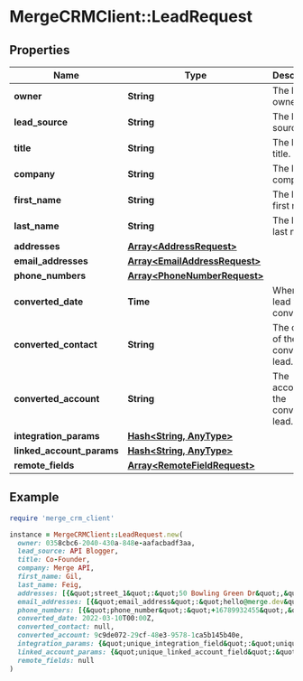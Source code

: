 # MergeCRMClient::LeadRequest

## Properties

| Name | Type | Description | Notes |
| ---- | ---- | ----------- | ----- |
| **owner** | **String** | The lead&#39;s owner. | [optional] |
| **lead_source** | **String** | The lead&#39;s source. | [optional] |
| **title** | **String** | The lead&#39;s title. | [optional] |
| **company** | **String** | The lead&#39;s company. | [optional] |
| **first_name** | **String** | The lead&#39;s first name. | [optional] |
| **last_name** | **String** | The lead&#39;s last name. | [optional] |
| **addresses** | [**Array&lt;AddressRequest&gt;**](AddressRequest.md) |  | [optional] |
| **email_addresses** | [**Array&lt;EmailAddressRequest&gt;**](EmailAddressRequest.md) |  | [optional] |
| **phone_numbers** | [**Array&lt;PhoneNumberRequest&gt;**](PhoneNumberRequest.md) |  | [optional] |
| **converted_date** | **Time** | When the lead was converted. | [optional] |
| **converted_contact** | **String** | The contact of the converted lead. | [optional] |
| **converted_account** | **String** | The account of the converted lead. | [optional] |
| **integration_params** | [**Hash&lt;String, AnyType&gt;**](AnyType.md) |  | [optional] |
| **linked_account_params** | [**Hash&lt;String, AnyType&gt;**](AnyType.md) |  | [optional] |
| **remote_fields** | [**Array&lt;RemoteFieldRequest&gt;**](RemoteFieldRequest.md) |  | [optional] |

## Example

```ruby
require 'merge_crm_client'

instance = MergeCRMClient::LeadRequest.new(
  owner: 0358cbc6-2040-430a-848e-aafacbadf3aa,
  lead_source: API Blogger,
  title: Co-Founder,
  company: Merge API,
  first_name: Gil,
  last_name: Feig,
  addresses: [{&quot;street_1&quot;:&quot;50 Bowling Green Dr&quot;,&quot;street_2&quot;:&quot;Golden Gate Park&quot;,&quot;city&quot;:&quot;San Francisco&quot;,&quot;state&quot;:&quot;CA&quot;,&quot;postal_code&quot;:&quot;94122&quot;,&quot;country&quot;:&quot;USA&quot;,&quot;address_type&quot;:&quot;Shipping&quot;}],
  email_addresses: [{&quot;email_address&quot;:&quot;hello@merge.dev&quot;,&quot;email_address_type&quot;:&quot;Work&quot;}],
  phone_numbers: [{&quot;phone_number&quot;:&quot;+16789932455&quot;,&quot;phone_number_type&quot;:&quot;Mobile&quot;}],
  converted_date: 2022-03-10T00:00Z,
  converted_contact: null,
  converted_account: 9c9de072-29cf-48e3-9578-1ca5b145b40e,
  integration_params: {&quot;unique_integration_field&quot;:&quot;unique_integration_field_value&quot;},
  linked_account_params: {&quot;unique_linked_account_field&quot;:&quot;unique_linked_account_field_value&quot;},
  remote_fields: null
)
```

